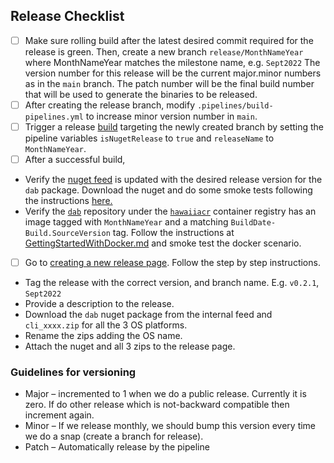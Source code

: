 ## Release Checklist
 - [ ] Make sure rolling build after the latest desired commit required for the release is green. Then, create a new branch `release/MonthNameYear` where MonthNameYear matches the milestone name, e.g. `Sept2022` The version number for this release will be the current major.minor numbers as in the `main` branch. The patch number will be the final build number that will be used to generate the binaries to be released.
 - [ ] After creating the release branch, modify `.pipelines/build-pipelines.yml` to increase minor version number in `main`.
 - [ ] Trigger a release [build](https://msdata.visualstudio.com/CosmosDB/_build?definitionId=18014) targeting the newly created branch by setting the pipeline variables `isNugetRelease` to `true` and `releaseName` to `MonthNameYear`.
 - [ ] After a successful build,
  - Verify the [nuget feed](https://msdata.visualstudio.com/CosmosDB/_artifacts/feed/DataApiBuilder) is updated with the desired release version for the `dab` package. Download the nuget and do some smoke tests following the instructions [here.](../getting-started/getting-started-dab-cli.md)
  - Verify the [`dab`](https://ms.portal.azure.com/#view/Microsoft_Azure_ContainerRegistries/RepositoryBlade/id/%2Fsubscriptions%2Fb9c77f10-b438-4c32-9819-eef8a654e478%2FresourceGroups%2Fhawaii-demo-rg%2Fproviders%2FMicrosoft.ContainerRegistry%2Fregistries%2Fhawaiiacr/repository/dab) repository under the [`hawaiiacr`](https://ms.portal.azure.com/#@microsoft.onmicrosoft.com/resource/subscriptions/b9c77f10-b438-4c32-9819-eef8a654e478/resourceGroups/hawaii-demo-rg/providers/Microsoft.ContainerRegistry/registries/hawaiiacr/repository) container registry has an image tagged with `MonthNameYear` and a matching `BuildDate-Build.SourceVersion` tag. Follow the instructions at [GettingStartedWithDocker.md](GetStartedWithDocker.md) and smoke test the docker scenario.

 - [ ] Go to [creating a new release page](https://github.com/Azure/data-api-builder/releases/new). Follow the step by step instructions.
  - Tag the release with the correct version, and branch name. E.g. `v0.2.1`, `Sept2022`
  - Provide a description to the release.
  - Download the `dab` nuget package from the internal feed and `cli_xxxx.zip` for all the 3 OS platforms.
  - Rename the zips adding the OS name.
  - Attach the nuget and all 3 zips to the release page.

### Guidelines for versioning

- Major – incremented to 1 when we do a public release. Currently it is zero. If do other release which is not-backward compatible then increment again.
- Minor – If we release monthly, we should bump this version every time we do a snap (create a branch for release).
- Patch – Automatically release by the pipeline
